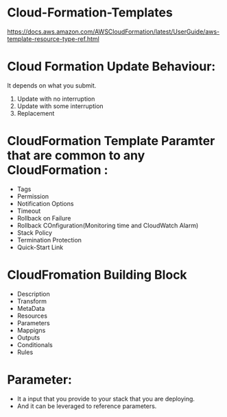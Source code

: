 # Cloud-Formation-Templates

https://docs.aws.amazon.com/AWSCloudFormation/latest/UserGuide/aws-template-resource-type-ref.html


# Cloud Formation Update Behaviour:

It depends on what you submit.
1. Update with no interruption
2. Update with some interruption
3. Replacement




# CloudFormation Template Paramter that are common to any CloudFormation :
-   Tags
-   Permission
-   Notification Options
-   Timeout
-   Rollback on Failure
-   Rollback COnfiguration(Monitoring time and CloudWatch Alarm)
-   Stack Policy
-   Termination Protection
-   Quick-Start Link

# CloudFromation Building Block

- Description
- Transform
- MetaData
- Resources
- Parameters
- Mappigns
- Outputs
- Conditionals
- Rules

# Parameter:

- It a input that you provide to your stack that you are deploying.
- And it can be leveraged to reference parameters.


